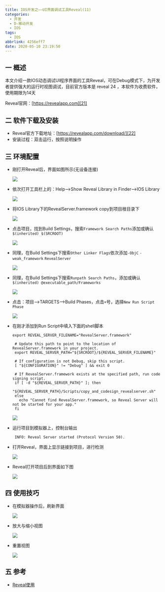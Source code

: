 ```yaml
---
title: IOS开发之——UI界面调试工具Reveal(11)
categories:
  - 开发
  - D-移动开发
  - IOS
tags:
  - IOS
abbrlink: 4256eff7
date: 2020-05-10 23:19:50
---
```

## 一 概述

本文介绍一款IOS动态调试UI程序界面的工具Reveal，可在Debug模式下，为开发者提供强大的运行时视图调试，目前官方版本是 reveal 24 ，本软件为收费软件，使用期限为14天  

Reveal官网：[https://revealapp.com][21]

<!--more-->

## 二 软件下载及安装

* Reveal官方下载地址：[https://revealapp.com/download/][22]
* 安装过程：双击运行，按照说明操作

## 三 环境配置

* 刚打开Reveal后，界面如图所示(无设备连接)

  ![][1]
  
* 依次打开工具栏上的：Help——>Show Reveal Library in Finder——>IOS Library

  ![][2]
  
* 将IOS Library下的RevealServer.framework copy到项目根目录下

  ![][3]

* 点击项目，找到Build Settings，搜索`Framework Search Paths`添加或确认`$(inherited) $(SRCROOT)`

  ![][4]
  
* 同理，在Build Settings下搜索`Other Linker Flags`依次添加`-ObjC` `-weak_framework`  `RevealServer`

  ![][5]
  
* 同理，在Build Settings下搜索`Runpath Search Paths`，添加或确认`$(inherited) @executable_path/Frameworks`

  ![][6]
  
* 点击：项目—>TARGETS—>Build Phases，点击`+`号，选择`New Run Script Phase`

  ![][7]
  
* 在刚才添加到Run Script中填入下面的shell脚本

  ```
  export REVEAL_SERVER_FILENAME="RevealServer.framework"
  
   # Update this path to point to the location of RevealServer.framework in your project.
   export REVEAL_SERVER_PATH="${SRCROOT}/${REVEAL_SERVER_FILENAME}"
  
   # If configuration is not Debug, skip this script.
   [ "${CONFIGURATION}" != "Debug" ] && exit 0
  
   # If RevealServer.framework exists at the specified path, run code signing script.
   if [ -d "${REVEAL_SERVER_PATH}" ]; then
     "${REVEAL_SERVER_PATH}/Scripts/copy_and_codesign_revealserver.sh"
   else
     echo "Cannot find RevealServer.framework, so Reveal Server will not be started for your app."
   fi
  ```

  ![][8]
  
* 运行项目到模拟器上，控制台输出

  ```
   INFO: Reveal Server started (Protocol Version 50).
  ```

* 打开Reveal，界面上显示链接到项目，进行检测

  ![][9]
  
* Reveal打开项目后到界面如下图

  ![][10]

## 四 使用技巧

* 在模拟器操作后，刷新界面

  ![][11]
  
* 放大与缩小视图

  ![][12]

* 重置视图

  ![][13]

## 五 参考

* [Reveal使用][23]



[1]:https://cdn.jsdelivr.net/gh/PGzxc/CDN@master/blog-image//ios-reveal-open-first.png
[2]:https://cdn.jsdelivr.net/gh/PGzxc/CDN@master/blog-image//ios-reveal-help-show-folder.png
[3]:https://cdn.jsdelivr.net/gh/PGzxc/CDN@master/blog-image//ios-reveal-copy-to-project.png
[4]:https://cdn.jsdelivr.net/gh/PGzxc/CDN@master/blog-image//ios-reveal-framework-search-path-config.png
[5]:https://cdn.jsdelivr.net/gh/PGzxc/CDN@master/blog-image//ios-reveal-other-linker-flags-config.png
[6]:https://cdn.jsdelivr.net/gh/PGzxc/CDN@master/blog-image//ios-reveal-buildsetting-runpath-search-path.png
[7]:https://cdn.jsdelivr.net/gh/PGzxc/CDN@master/blog-image//ios-reveal-buildphases-new-run-script.png
[8]:https://cdn.jsdelivr.net/gh/PGzxc/CDN@master/blog-image//ios-reveal-run-script-add-shell.png
[9]:https://cdn.jsdelivr.net/gh/PGzxc/CDN@master/blog-image//ios-reveal-choice-an-app-inspect.png
[10]:https://cdn.jsdelivr.net/gh/PGzxc/CDN@master/blog-image//ios-reveal-open-choice-app.png
[11]:https://cdn.jsdelivr.net/gh/PGzxc/CDN@master/blog-image//ios-reveal-refresh-view.png
[12]:https://cdn.jsdelivr.net/gh/PGzxc/CDN@master/blog-image//ios-reveal-big-small-view.png
[13]:https://cdn.jsdelivr.net/gh/PGzxc/CDN@master/blog-image//ios-reveal-reset-view.png



[21]:https://revealapp.com/
[22]:https://revealapp.com/download/
[23]:https://www.jianshu.com/p/257bdaaef74c